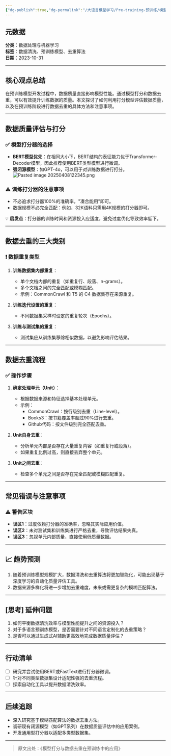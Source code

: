 ```yaml
---
{"dg-publish":true,"dg-permalink":"/大语言模型学习/Pre-training-预训练/模型打分与数据去重","dg-home":false,"dg-description":"在此输入笔记的描述","dg-hide":false,"dg-hide-title":false,"dg-show-backlinks":true,"dg-show-local-graph":true,"dg-show-inline-title":true,"dg-pinned":false,"dg-passphrase":"在此输入访问密码","dg-enable-mathjax":false,"dg-enable-mermaid":false,"dg-enable-uml":false,"dg-note-icon":0,"dg-enable-dataview":false,"tags":["NLP"],"permalink":"/大语言模型学习/Pre-training-预训练/模型打分与数据去重/","dgShowBacklinks":true,"dgShowLocalGraph":true,"dgShowInlineTitle":true,"dgPassFrontmatter":true,"noteIcon":0,"created":"2025-04-08T12:21:31.000+08:00","updated":"2025-04-13T13:06:02.000+08:00"}
---
```




## 元数据
**分类**：数据处理与机器学习  
**标签**：数据清洗、预训练模型、去重算法  
**日期**：2023-10-31  

---



## 核心观点总结
在预训练模型开发过程中，数据质量直接影响模型性能。通过模型打分和数据去重，可以有效提升训练数据的质量。本文探讨了如何利用打分模型评估数据质量，以及在预训练阶段进行数据去重的具体方法和注意事项。

---



## 数据质量评估与打分

### ✅ **模型打分器的选择**
- **BERT模型优先**：在相同大小下，BERT结构的表征能力优于Transformer-Decoder模型，因此推荐使用BERT类型模型进行微调。
- **强闭源模型**：如GPT-4o，可以用于对训练数据进行打分。
![Pasted image 20250408122345.png](/img/user/%E9%99%84%E4%BB%B6/Pasted%20image%2020250408122345.png)


### ⚠ **训练打分器的注意事项**
- 不必追求打分器100%的准确率，"凑合能用"即可。
- 数据规模不必完全匹配：例如，32K语料只需用4K规模的打分器即可。
  
💡 **启发点**：打分器的训练时间和资源投入应适度，避免过度优化导致效率低下。

---



## 数据去重的三大类别

### ❗ **数据重复类型**
1. **训练数据集内部重复**：
   - 单个文档内部的重复（如重复行、段落、n-grams）。
   - 多个文档之间的完全匹配或模糊匹配。
   - 示例：CommonCrawl 和 T5 的 C4 数据集存在来源重复。
   
2. **训练迭代设置的重复**：
   - 不同数据集采样时设定的重复轮次（Epochs）。
   
3. **训练与测试集的重复**：
   - 测试集应从训练集移除相似数据，以避免影响评估结果。

---



## 数据去重流程

### ✅ **操作步骤**
1. **确定处理单元（Unit）**：
   - 根据数据来源和特征选择基本处理单元。
   - 示例：
     - CommonCrawl：按行级别去重（Line-level）。
     - Books3：按书籍覆盖率超过90%进行去重。
     - Github代码：按文件级别完全匹配去重。

2. **Unit自身去重**：
   - 分析单元内部是否存在大量重复内容（如重复行或段落）。
   - 如果重复比例过高，则直接丢弃整个单元。

3. **Unit之间去重**：
   - 检查多个单元之间是否存在完全匹配或模糊匹配重复。

---



## 常见错误与注意事项

### ⚠ **警告区块**
- **误区1**：过度依赖打分器的准确率，忽略其实际应用价值。
- **误区2**：未对测试集和训练集进行严格去重，导致评估结果失真。
- **误区3**：忽视单元内部质量，直接使用低质量数据。

---



## 📈 趋势预测
1. 随着预训练模型规模扩大，数据清洗和去重算法将更加智能化，可能出现基于深度学习的自动化质量评估工具。
2. 数据来源多样化将进一步增加去重难度，未来或需更复杂的模糊匹配算法。

---



## [思考] 延伸问题
1. 如何平衡数据清洗效率与模型性能提升之间的资源投入？
2. 对于多语言预训练模型，是否需要针对不同语言定制化的去重策略？
3. 是否可以通过生成式AI辅助更高效地完成数据质量评估？

---



## 行动清单
- [ ] 研究并尝试使用BERT或FastText进行打分器微调。
- [ ] 针对不同类型数据集设计适配性强的去重流程。
- [ ] 探索自动化工具以提升数据清洗效率。

---



## 后续追踪
- 深入研究基于模糊匹配算法的数据去重方法。
- 调研现有闭源模型（如GPT系列）在数据质量评估中的应用案例。
- 开发通用型打分器以适配多类型数据集。

---

> 原文出处：《模型打分与数据去重在预训练中的应用》
